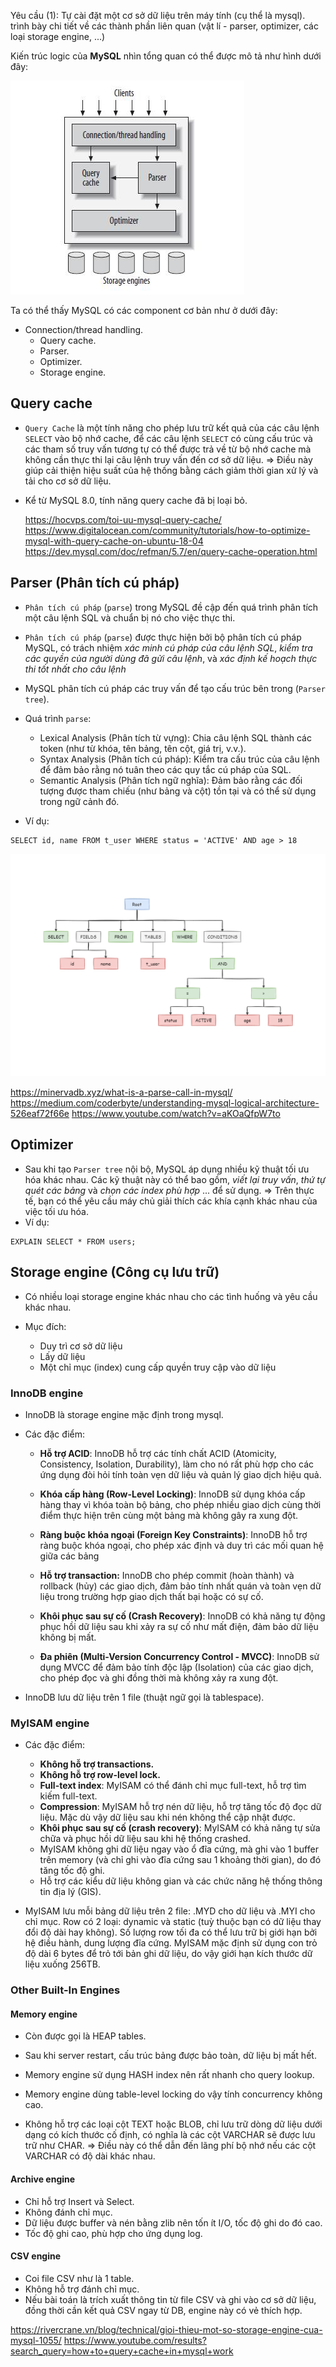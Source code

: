 Yêu cầu (1): Tự cài đặt một cơ sở dữ liệu trên máy tính (cụ thể là mysql). trình bày chi tiết về các thành phần liên quan (vật lí - parser, optimizer, các loại storage engine, ...)

Kiến trúc logic của **MySQL** nhìn tổng quan có thể được mô tả như hình dưới đây:

![alt text](image.png)

Ta có thể thấy MySQL có các component cơ bản như ở dưới đây:

- Connection/thread handling.
  - Query cache.
  - Parser.
  - Optimizer.
  - Storage engine.

## Query cache

- `Query Cache` là một tính năng cho phép lưu trữ kết quả của các câu lệnh `SELECT` vào bộ nhớ cache, để các câu lệnh `SELECT` có cùng cấu trúc và các tham số truy vấn tương tự có thể được trả về từ bộ nhớ cache mà không cần thực thi lại câu lệnh truy vấn đến cơ sở dữ liệu.
  => Điều này giúp cải thiện hiệu suất của hệ thống bằng cách giảm thời gian xử lý và tải cho cơ sở dữ liệu.

- Kể từ MySQL 8.0, tính năng query cache đã bị loại bỏ.

  https://hocvps.com/toi-uu-mysql-query-cache/
  https://www.digitalocean.com/community/tutorials/how-to-optimize-mysql-with-query-cache-on-ubuntu-18-04
  https://dev.mysql.com/doc/refman/5.7/en/query-cache-operation.html

## Parser (Phân tích cú pháp)

- `Phân tích cú pháp` (`parse`) trong MySQL đề cập đến quá trình phân tích một câu lệnh SQL và chuẩn bị nó cho việc thực thi.

- `Phân tích cú pháp` (`parse`) được thực hiện bởi bộ phân tích cú pháp MySQL, có trách nhiệm _xác minh cú pháp của câu lệnh SQL_, _kiểm tra các quyền của người dùng đã gửi câu lệnh_, và _xác định kế hoạch thực thi tốt nhất cho câu lệnh_

- MySQL phân tích cú pháp các truy vấn để tạo cấu trúc bên trong (`Parser tree`).

- Quá trình `parse`:

  - Lexical Analysis (Phân tích từ vựng): Chia câu lệnh SQL thành các token (như từ khóa, tên bảng, tên cột, giá trị, v.v.).
  - Syntax Analysis (Phân tích cú pháp): Kiểm tra cấu trúc của câu lệnh để đảm bảo rằng nó tuân theo các quy tắc cú pháp của SQL.
  - Semantic Analysis (Phân tích ngữ nghĩa): Đảm bảo rằng các đối tượng được tham chiếu (như bảng và cột) tồn tại và có thể sử dụng trong ngữ cảnh đó.

- Ví dụ:

```
SELECT id, name FROM t_user WHERE status = 'ACTIVE' AND age > 18
```

![alt text](image-1.png)

https://minervadb.xyz/what-is-a-parse-call-in-mysql/
https://medium.com/coderbyte/understanding-mysql-logical-architecture-526eaf72f66e
https://www.youtube.com/watch?v=aKOaQfpW7to

## Optimizer

- Sau khi tạo `Parser tree` nội bộ, MySQL áp dụng nhiều kỹ thuật tối ưu hóa khác nhau. Các kỹ thuật này có thể bao gồm, _viết lại truy vấn_, _thứ tự quét các bảng_ và _chọn các index phù hợp_ ... để sử dụng.
  => Trên thực tế, bạn có thể yêu cầu máy chủ giải thích các khía cạnh khác nhau của việc tối ưu hóa.
- Ví dụ:

```
EXPLAIN SELECT * FROM users;
```

## Storage engine (Công cụ lưu trữ)

- Có nhiều loại storage engine khác nhau cho các tình huống và yêu cầu khác nhau.

- Mục đích:
  - Duy trì cơ sở dữ liệu
  - Lấy dữ liệu
  - Một chỉ mục (index) cung cấp quyền truy cập vào dữ liệu

### InnoDB engine

- InnoDB là storage engine mặc định trong mysql.
- Các đặc điểm:

  - **Hỗ trợ ACID**: InnoDB hỗ trợ các tính chất ACID (Atomicity, Consistency, Isolation, Durability), làm cho nó rất phù hợp cho các ứng dụng đòi hỏi tính toàn vẹn dữ liệu và quản lý giao dịch hiệu quả.

  - **Khóa cấp hàng (Row-Level Locking)**: InnoDB sử dụng khóa cấp hàng thay vì khóa toàn bộ bảng, cho phép nhiều giao dịch cùng thời điểm thực hiện trên cùng một bảng mà không gây ra xung đột.

  - **Ràng buộc khóa ngoại (Foreign Key Constraints)**: InnoDB hỗ trợ ràng buộc khóa ngoại, cho phép xác định và duy trì các mối quan hệ giữa các bảng

  - **Hỗ trợ transaction:** InnoDB cho phép commit (hoàn thành) và rollback (hủy) các giao dịch, đảm bảo tính nhất quán và toàn vẹn dữ liệu trong trường hợp giao dịch thất bại hoặc có sự cố.

  - **Khôi phục sau sự cố (Crash Recovery)**: InnoDB có khả năng tự động phục hồi dữ liệu sau khi xảy ra sự cố như mất điện, đảm bảo dữ liệu không bị mất.

  - **Đa phiên (Multi-Version Concurrency Control - MVCC)**: InnoDB sử dụng MVCC để đảm bảo tính độc lập (Isolation) của các giao dịch, cho phép đọc và ghi đồng thời mà không xảy ra xung đột.

- InnoDB lưu dữ liệu trên 1 file (thuật ngữ gọi là tablespace).

### MyISAM engine

- Các đặc điểm:

  - **Không hỗ trợ transactions.**
  - **Không hỗ trợ row-level lock.**
  - **Full-text index**: MyISAM có thể đánh chỉ mục full-text, hỗ trợ tìm kiếm full-text.
  - **Compression**: MyISAM hỗ trợ nén dữ liệu, hỗ trợ tăng tốc độ đọc dữ liệu. Mặc dù vậy dữ liệu sau khi nén không thể cập nhật được.
  - **Khôi phục sau sự cố (crash recovery)**: MyISAM có khả năng tự sửa chữa và phục hồi dữ liệu sau khi hệ thống crashed.
  - MyISAM không ghi dữ liệu ngay vào ổ đĩa cứng, mà ghi vào 1 buffer trên memory (và chỉ ghi vào đĩa cứng sau 1 khoảng thời gian), do đó tăng tốc độ ghi.
  - Hỗ trợ các kiểu dữ liệu không gian và các chức năng hệ thống thông tin địa lý (GIS).

- MyISAM lưu mỗi bảng dữ liệu trên 2 file: .MYD cho dữ liệu và .MYI cho chỉ mục. Row có 2 loại: dynamic và static (tuỳ thuộc bạn có dữ liệu thay đổi độ dài hay không). Số lượng row tối đa có thể lưu trữ bị giới hạn bởi hệ điều hành, dung lượng đĩa cứng. MyISAM mặc định sử dụng con trỏ độ dài 6 bytes để trỏ tới bản ghi dữ liệu, do vậy giới hạn kích thước dữ liệu xuống 256TB.

### Other Built-In Engines

#### Memory engine

- Còn được gọi là HEAP tables.

- Sau khi server restart, cấu trúc bảng được bảo toàn, dữ liệu bị mất hết.
- Memory engine sử dụng HASH index nên rất nhanh cho query lookup.
- Memory engine dùng table-level locking do vậy tính concurrency không cao.

- Không hỗ trợ các loại cột TEXT hoặc BLOB, chỉ lưu trữ dòng dữ liệu dưới dạng có kích thước cố định, có nghĩa là các cột VARCHAR sẽ được lưu trữ như CHAR.
  => Điều này có thể dẫn đến lãng phí bộ nhớ nếu các cột VARCHAR có độ dài khác nhau.

#### Archive engine

- Chỉ hỗ trợ Insert và Select.
- Không đánh chỉ mục.
- Dữ liệu được buffer và nén bằng zlib nên tốn ít I/O, tốc độ ghi do đó cao.
- Tốc độ ghi cao, phù hợp cho ứng dụng log.

#### CSV engine

- Coi file CSV như là 1 table.
- Không hỗ trợ đánh chỉ mục.
- Nếu bài toán là trích xuất thông tin từ file CSV và ghi vào cơ sở dữ liệu, đồng thời cần kết quả CSV ngay từ DB, engine này có vẻ thích hợp.

https://rivercrane.vn/blog/technical/gioi-thieu-mot-so-storage-engine-cua-mysql-1055/
https://www.youtube.com/results?search_query=how+to+query+cache+in+mysql+work
